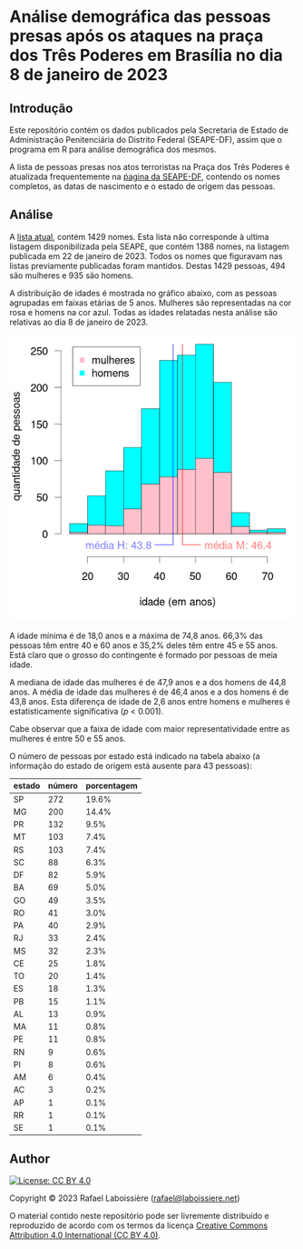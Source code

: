 # Análise demográfica das pessoas presas após os ataques na praça dos Três Poderes em Brasília no dia 8 de janeiro de 2023


## Introdução

Este repositório contém os dados publicados pela Secretaria de Estado de Administração Penitenciária do Distrito Federal (SEAPE-DF), assim que o programa em R para análise demográfica dos mesmos.

A lista de pessoas presas nos atos terroristas na Praça dos Três Poderes é atualizada frequentemente 
na [ṕagina da SEAPE-DF](https://seape.df.gov.br/prisoes-dos-atentados-bsb/), contendo os nomes completos, as datas de nascimento e o estado de origem das pessoas.


## Análise

A [lista atual](presos.csv), contém 1429 nomes. Esta lista não corresponde à ultima listagem disponibilizada pela SEAPE, que contém 1388 nomes, na listagem publicada em 22 de janeiro de 2023. Todos os nomes que figuravam nas listas previamente publicadas foram mantidos. Destas 1429 pessoas, 494 são mulheres e 935 são homens.

A distribuição de idades é mostrada no gráfico abaixo, com as pessoas agrupadas em faixas etárias de 5 anos. Mulheres são representadas na cor rosa e homens na cor azul. Todas as idades relatadas nesta análise são relativas ao dia 8 de janeiro de 2023.

![figure](histograma-idades.png)

A idade mínima é de 18,0 anos e a máxima de 74,8 anos. 66,3% das pessoas têm entre 40 e 60 anos e 35,2% deles têm entre 45 e 55 anos. Está claro que o grosso do contingente é formado por pessoas de meia idade.

A mediana de idade das mulheres é de 47,9 anos e a dos homens de 44,8 anos. A média de idade das mulheres é de 46,4 anos e a dos homens é de 43,8 anos. Esta diferença de idade de 2,6 anos entre homens e mulheres é estatisticamente significativa (_p_ < 0.001).

Cabe observar que a faixa de idade com maior representatividade entre as mulheres é entre 50 e 55 anos.

O número de pessoas por estado está indicado na tabela abaixo (a informação do estado de origem está ausente para 43 pessoas):

|estado|número|porcentagem|
|-|-|-|
|SP|272|19.6%|
|MG|200|14.4%|
|PR|132|9.5%|
|MT|103|7.4%|
|RS|103|7.4%|
|SC|88|6.3%|
|DF|82|5.9%|
|BA|69|5.0%|
|GO|49|3.5%|
|RO|41|3.0%|
|PA|40|2.9%|
|RJ|33|2.4%|
|MS|32|2.3%|
|CE|25|1.8%|
|TO|20|1.4%|
|ES|18|1.3%|
|PB|15|1.1%|
|AL|13|0.9%|
|MA|11|0.8%|
|PE|11|0.8%|
|RN|9|0.6%|
|PI|8|0.6%|
|AM|6|0.4%|
|AC|3|0.2%|
|AP|1|0.1%|
|RR|1|0.1%|
|SE|1|0.1%|


## Author

[![License: CC BY 4.0](https://img.shields.io/badge/License-CC_BY_4.0-lightgrey.svg)](https://creativecommons.org/licenses/by/4.0/)

Copyright © 2023  Rafael Laboissière (<rafael@laboissiere.net>)

O material contido neste repositório pode ser livremente distribuído e reproduzido de acordo com os termos da licença [Creative Commons Attribution 4.0 International (CC BY 4.0)](https://creativecommons.org/licenses/by/4.0/).


<!---
Local Variables:
ispell-local-dictionary: "brasileiro"
eval: (auto-fill-mode -1)
eval: (visual-line-mode)
eval: (flyspell-mode)
End:
--->
